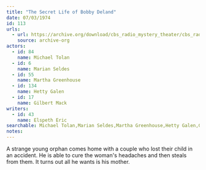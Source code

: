 ```yaml
---
title: "The Secret Life of Bobby Deland"
date: 07/03/1974
id: 113
urls: 
  - url: https://archive.org/download/cbs_radio_mystery_theater/cbs_radio_mystery_theater-0101-0150.zip/cbs_radio_mystery_theater-0101-0150%2Fcbsrmt_0113_the_secret_life_of_bobby_deland.mp3
    source: archive-org
actors:  
  - id: 84
    name: Michael Tolan  
  - id: 6
    name: Marian Seldes  
  - id: 55
    name: Martha Greenhouse  
  - id: 134
    name: Hetty Galen  
  - id: 17
    name: Gilbert Mack
writers:  
  - id: 43
    name: Elspeth Eric
searchable: Michael Tolan,Marian Seldes,Martha Greenhouse,Hetty Galen,Gilbert Mack Elspeth Eric
notes:  
---
```

A strange young orphan comes home with a couple who lost their child in an accident. He is able to cure the woman's headaches and then steals from them. It turns out all he wants is his mother.